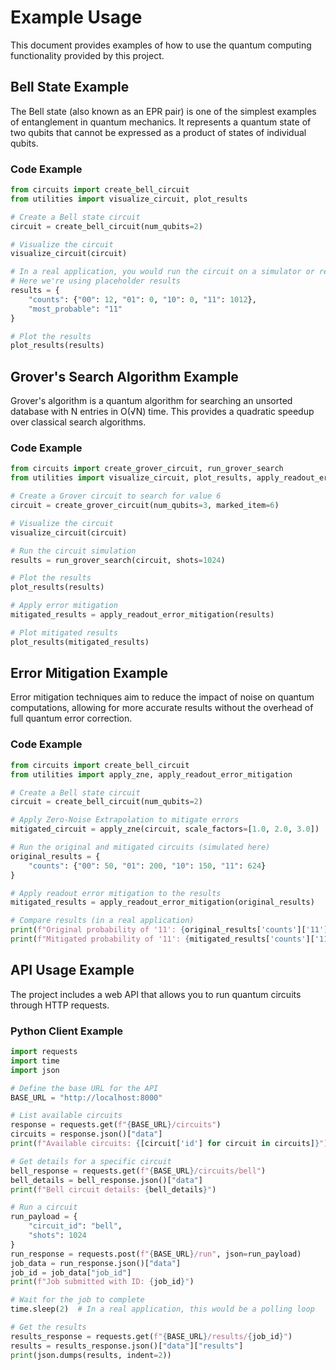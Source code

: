 # Example Usage

This document provides examples of how to use the quantum computing functionality provided by this project.

## Bell State Example

The Bell state (also known as an EPR pair) is one of the simplest examples of entanglement in quantum mechanics. It represents a quantum state of two qubits that cannot be expressed as a product of states of individual qubits.

### Code Example

```python
from circuits import create_bell_circuit
from utilities import visualize_circuit, plot_results

# Create a Bell state circuit
circuit = create_bell_circuit(num_qubits=2)

# Visualize the circuit
visualize_circuit(circuit)

# In a real application, you would run the circuit on a simulator or real hardware
# Here we're using placeholder results
results = {
    "counts": {"00": 12, "01": 0, "10": 0, "11": 1012},
    "most_probable": "11"
}

# Plot the results
plot_results(results)
```

## Grover's Search Algorithm Example

Grover's algorithm is a quantum algorithm for searching an unsorted database with N entries in O(√N) time. This provides a quadratic speedup over classical search algorithms.

### Code Example

```python
from circuits import create_grover_circuit, run_grover_search
from utilities import visualize_circuit, plot_results, apply_readout_error_mitigation

# Create a Grover circuit to search for value 6
circuit = create_grover_circuit(num_qubits=3, marked_item=6)

# Visualize the circuit
visualize_circuit(circuit)

# Run the circuit simulation
results = run_grover_search(circuit, shots=1024)

# Plot the results
plot_results(results)

# Apply error mitigation
mitigated_results = apply_readout_error_mitigation(results)

# Plot mitigated results
plot_results(mitigated_results)
```

## Error Mitigation Example

Error mitigation techniques aim to reduce the impact of noise on quantum computations, allowing for more accurate results without the overhead of full quantum error correction.

### Code Example

```python
from circuits import create_bell_circuit
from utilities import apply_zne, apply_readout_error_mitigation

# Create a Bell state circuit
circuit = create_bell_circuit(num_qubits=2)

# Apply Zero-Noise Extrapolation to mitigate errors
mitigated_circuit = apply_zne(circuit, scale_factors=[1.0, 2.0, 3.0])

# Run the original and mitigated circuits (simulated here)
original_results = {
    "counts": {"00": 50, "01": 200, "10": 150, "11": 624}
}

# Apply readout error mitigation to the results
mitigated_results = apply_readout_error_mitigation(original_results)

# Compare results (in a real application)
print(f"Original probability of '11': {original_results['counts']['11'] / 1024:.3f}")
print(f"Mitigated probability of '11': {mitigated_results['counts']['11'] / 1024:.3f}")
```

## API Usage Example

The project includes a web API that allows you to run quantum circuits through HTTP requests.

### Python Client Example

```python
import requests
import time
import json

# Define the base URL for the API
BASE_URL = "http://localhost:8000"

# List available circuits
response = requests.get(f"{BASE_URL}/circuits")
circuits = response.json()["data"]
print(f"Available circuits: {[circuit['id'] for circuit in circuits]}")

# Get details for a specific circuit
bell_response = requests.get(f"{BASE_URL}/circuits/bell")
bell_details = bell_response.json()["data"]
print(f"Bell circuit details: {bell_details}")

# Run a circuit
run_payload = {
    "circuit_id": "bell",
    "shots": 1024
}
run_response = requests.post(f"{BASE_URL}/run", json=run_payload)
job_data = run_response.json()["data"]
job_id = job_data["job_id"]
print(f"Job submitted with ID: {job_id}")

# Wait for the job to complete
time.sleep(2)  # In a real application, this would be a polling loop

# Get the results
results_response = requests.get(f"{BASE_URL}/results/{job_id}")
results = results_response.json()["data"]["results"]
print(json.dumps(results, indent=2))
```
